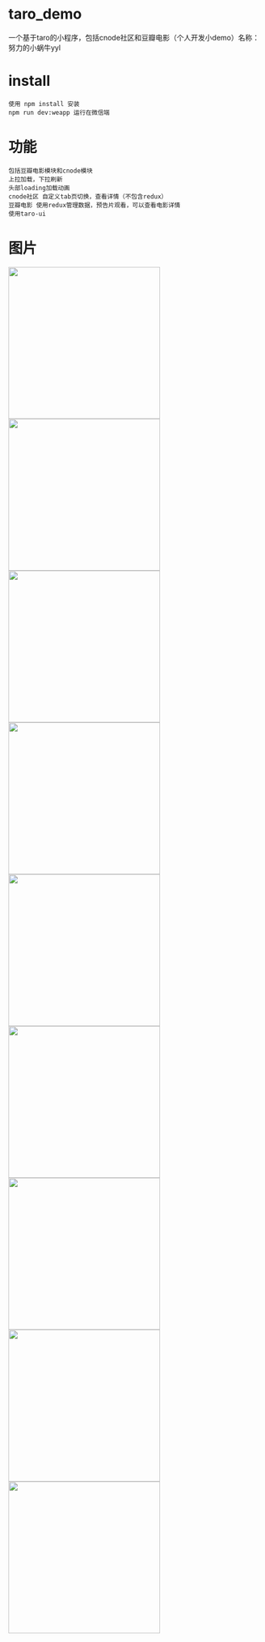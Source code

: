 # taro_demo
一个基于taro的小程序，包括cnode社区和豆瓣电影（个人开发小demo）名称：努力的小蜗牛yyl
# install
    使用 npm install 安装
    npm run dev:weapp 运行在微信端
# 功能
    包括豆瓣电影模块和cnode模块
    上拉加载，下拉刷新
    头部loading加载动画
    cnode社区 自定义tab页切换，查看详情（不包含redux）
    豆瓣电影 使用redux管理数据，预告片观看，可以查看电影详情
    使用taro-ui
# 图片   
<img src="https://github.com/yylsj0625/taro_demo/blob/master/src/assets/img/img1%20(1).png" width="300">  <img src="https://github.com/yylsj0625/taro_demo/blob/master/src/assets/img/img1%20(2).png" width="300">  <img src="https://github.com/yylsj0625/taro_demo/blob/master/src/assets/img/img1%20(3).png" width="300">  <img src="https://github.com/yylsj0625/taro_demo/blob/master/src/assets/img/img1%20(4).png" width="300">  <img src="https://github.com/yylsj0625/taro_demo/blob/master/src/assets/img/img1%20(5).png" width="300">  <img src="https://github.com/yylsj0625/taro_demo/blob/master/src/assets/img/img1%20(6).png" width="300">  <img src="https://github.com/yylsj0625/taro_demo/blob/master/src/assets/img/img1%20(7).png" width="300">  <img src="https://github.com/yylsj0625/taro_demo/blob/master/src/assets/img/img1%20(8).png" width="300">  <img src="https://github.com/yylsj0625/taro_demo/blob/master/src/assets/img/img1%20(9).png" width="300">

